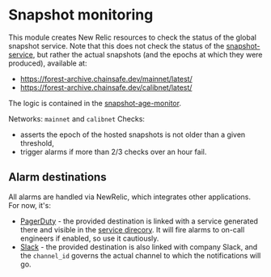 # Snapshot monitoring

This module creates New Relic resources to check the status of the global snapshot service. Note that this does not check the status of the [snapshot-service](../daily-snapshot), but rather the actual snapshots (and the epochs at which they were produced), available at:
- <https://forest-archive.chainsafe.dev/mainnet/latest/>
- <https://forest-archive.chainsafe.dev/calibnet/latest/>

The logic is contained in the [snapshot-age-monitor](./snapshot-age-monitor.js).

Networks: `mainnet` and `calibnet`
Checks:
- asserts the epoch of the hosted snapshots is not older than a given threshold,
- trigger alarms if more than 2/3 checks over an hour fail.

## Alarm destinations

All alarms are handled via NewRelic, which integrates other applications. For now, it's:
* [PagerDuty](https://chainsafe.pagerduty.com/) - the provided destination is linked with a service generated there and visible in the [service direcory](https://chainsafe.pagerduty.com/service-directory). It will fire alarms to on-call engineers if enabled, so use it cautiously.
* [Slack](https://api.slack.com/) - the provided destination is also linked with company Slack, and the `channel_id` governs the actual channel to which the notifications will go.
